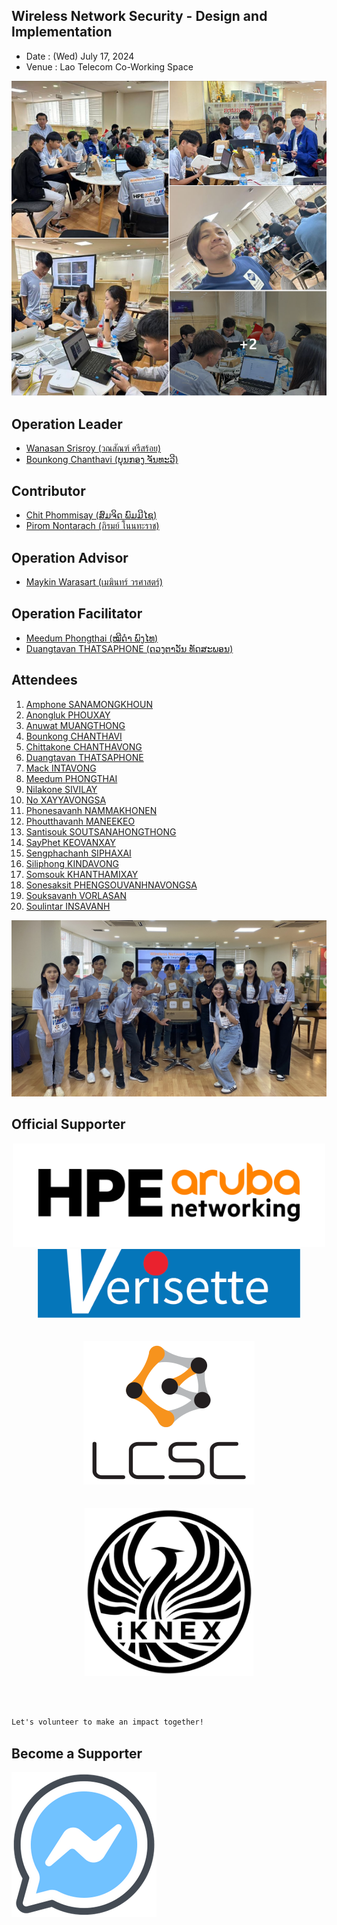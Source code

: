 ## Wireless Network Security - Design and Implementation

+ Date : (Wed) July 17, 2024
+ Venue : Lao Telecom Co-Working Space

[![](Facebook-Namo.png "Arub Workshop")](https://www.facebook.com/wanasan.naja/posts/10229253222128520)

## Operation Leader
+ [Wanasan Srisroy (วณสัณฑ์ ศรีสร้อย)](https://x.com/namo_naja)
+ [Bounkong Chanthavi (ບຸນກອງ ຈັນທະວີ)](https://www.linkedin.com/in/bounkong-chanthavi)

## Contributor
+ [Chit Phommisay (ສົມຈິດ ພົມມີໄຊ)](https://www.facebook.com/jid.phommixay.7)
+ [Pirom Nontarach (ภิรมย์ โนนทะราช)](https://www.facebook.com/pirom.bkf)

## Operation Advisor
+ [Maykin Warasart (เมฆินทร์ วรศาสตร์)](https://mayk.in)

## Operation Facilitator
+ [Meedum Phongthai (ໝີດຳ ພົງໄທ)](https://www.facebook.com/meedum.phongthai.1)
+ [Duangtavan THATSAPHONE (ດວງຕາວັນ ທັດສະພອນ)](https://www.facebook.com/profile.php?id=100014312880109)


## Attendees

1. [Amphone SANAMONGKHOUN](Certificates/Amphone-SANAMONGKHOUN.pdf)
1. [Anongluk PHOUXAY](Certificates/Anongluk-PHOUXAY.pdf)
1. [Anuwat MUANGTHONG](Certificates/Anuwat-MUANGTHONG.pdf)
1. [Bounkong CHANTHAVI](Certificates/Bounkong-CHANTHAVI.pdf)
1. [Chittakone CHANTHAVONG](Certificates/Chittakone-CHANTHAVONG.pdf)
1. [Duangtavan THATSAPHONE](Certificates/Duangtavan-THATSAPHONE.pdf)
1. [Mack INTAVONG](Certificates/Mack-INTAVONG.pdf)
1. [Meedum PHONGTHAI](Certificates/Meedum-PHONGTHAI.pdf)
1. [Nilakone SIVILAY](Certificates/Nilakone-SIVILAY.pdf)
1. [No XAYYAVONGSA](Certificates/No-XAYYAVONGSA.pdf)
1. [Phonesavanh NAMMAKHONEN](Certificates/Phonesavanh-NAMMAKHONEN.pdf)
1. [Phoutthavanh MANEEKEO](Certificates/Phoutthavanh-MANEEKEO.pdf)
1. [Santisouk SOUTSANAHONGTHONG](Certificates/Santisouk-SOUTSANAHONGTHONG.pdf)
1. [SayPhet KEOVANXAY](Certificates/SayPhet-KEOVANXAY.pdf)
1. [Sengphachanh SIPHAXAI](Certificates/Sengphachanh-SIPHAXAI.pdf)
1. [Siliphong KINDAVONG](Certificates/Siliphong-KINDAVONG.pdf)
1. [Somsouk KHANTHAMIXAY](Certificates/Somsouk-KHANTHAMIXAY.pdf)
1. [Sonesaksit PHENGSOUVANHNAVONGSA](Certificates/Sonesaksit-PHENGSOUVANHNAVONGSA.pdf)
1. [Souksavanh VORLASAN](Certificates/Souksavanh-VORLASAN.pdf)
1. [Soulintar INSAVANH](Certificates/Soulintar-INSAVANH.pdf)

[![](Donation.jpg "ມອບອຸປະກອນໄວ້ໃຫ້ນ້ອງໆ ໃນແລັບ APC Basic Control Systems ໄດ້ສຶກສາ ແລະ ເຜີຍແຜ່ຄວາມຮູ້ສົ່ງຕໍ່ໄປເລື້ອຍໆ")](https://www.facebook.com/photo?fbid=10229812109900834)

## Official Supporter

<div align="center">

<a href="https://www.arubanetworks.com/" target="_blank"><img src="img/hpe/hpe_aruba_orange_pos_rgb.png" width="500" title="HPE Aruba Networking"></a><br>
<a href="https://verisette.com/" target="_blank"><img src="img/verisette-logo.png" width="420" title="Verisette Co., Ltd."></a><br><br><br>
<a href="https://www.lcsc-tech.com/" target="_blank"><img src="img/LCSC-logo.png" title="LCSC"></a><br><br><br>
<a href="https://www.iknex.or.th/" target="_blank"><img src="img/iknex-black.png" width="270" title="iKNEX (Thailand)"></a>

</div>
<br>
<br>

```markdown
Let's volunteer to make an impact together!
```

## Become a Supporter

[![](/fb-m.png "Talk to us via FB messenger")](https://m.me/VolunteXTH)